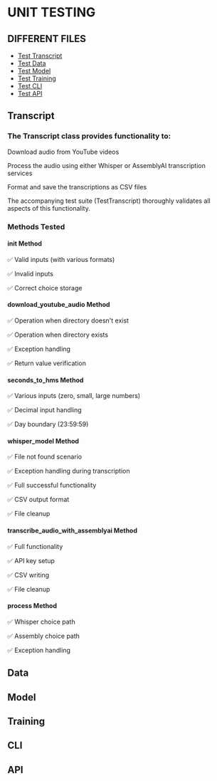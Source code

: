 # UNIT TESTING

## DIFFERENT FILES

- [Test Transcript](#transcript)
- [Test Data](#data)
- [Test Model](#model)
- [Test Training](#training)
- [Test CLI](#cli)
- [Test API](#api)
## Transcript

### The Transcript class provides functionality to:

Download audio from YouTube videos

Process the audio using either Whisper or AssemblyAI transcription services

Format and save the transcriptions as CSV files

The accompanying test suite (TestTranscript) thoroughly validates all aspects of this functionality.

### Methods Tested
#### __init__ Method

✅ Valid inputs (with various formats)

✅ Invalid inputs

✅ Correct choice storage

#### download_youtube_audio Method

✅ Operation when directory doesn't exist

✅ Operation when directory exists

✅ Exception handling

✅ Return value verification

#### seconds_to_hms Method

✅ Various inputs (zero, small, large numbers)

✅ Decimal input handling

✅ Day boundary (23:59:59)

#### whisper_model Method

✅ File not found scenario

✅ Exception handling during transcription

✅ Full successful functionality

✅ CSV output format

✅ File cleanup

#### transcribe_audio_with_assemblyai Method

✅ Full functionality

✅ API key setup

✅ CSV writing

✅ File cleanup

#### process Method

✅ Whisper choice path

✅ Assembly choice path

✅ Exception handling

## Data

## Model

## Training

## CLI

## API

